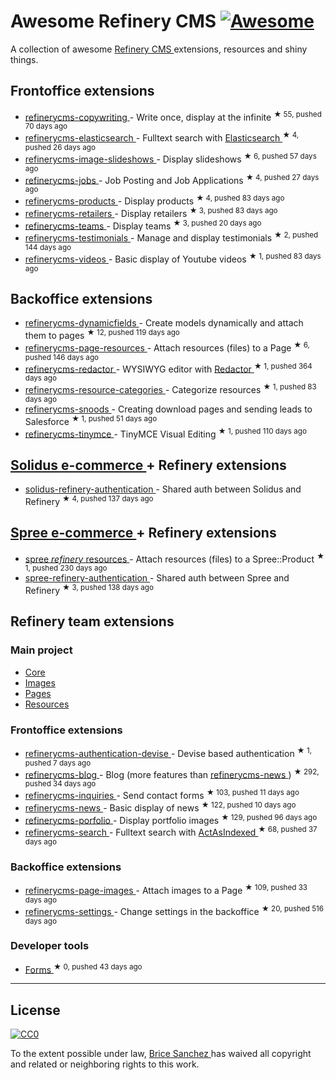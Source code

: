 <h1>
 Awesome Refinery CMS
 <a href="https://github.com/sindresorhus/awesome">
  <img alt="Awesome" src="https://cdn.rawgit.com/sindresorhus/awesome/d7305f38d29fed78fa85652e3a63e154dd8e8829/media/badge.svg"/>
 </a>
</h1>
<p>
 A collection of awesome
 <a href="http://www.refinerycms.com/">
  Refinery CMS
 </a>
 extensions, resources and shiny things.
</p>
<h2>
 Frontoffice extensions
</h2>
<ul>
 <li>
  <a href="https://github.com/unixcharles/refinerycms-copywriting">
   refinerycms-copywriting
  </a>
  - Write once, display at the infinite
  <sup>
   &#9733 55, pushed 70 days ago
  </sup>
 </li>
 <li>
  <a href="https://github.com/refinerycms-contrib/refinerycms-elasticsearch">
   refinerycms-elasticsearch
  </a>
  - Fulltext search with
  <a href="https://github.com/elastic/elasticsearch-ruby">
   Elasticsearch
  </a>
  <sup>
   &#9733 4, pushed 26 days ago
  </sup>
 </li>
 <li>
  <a href="https://github.com/bisscomm/refinerycms-image-slideshows">
   refinerycms-image-slideshows
  </a>
  - Display slideshows
  <sup>
   &#9733 6, pushed 57 days ago
  </sup>
 </li>
 <li>
  <a href="https://github.com/bisscomm/refinerycms-jobs">
   refinerycms-jobs
  </a>
  - Job Posting and Job Applications
  <sup>
   &#9733 4, pushed 27 days ago
  </sup>
 </li>
 <li>
  <a href="https://github.com/bisscomm/refinerycms-products">
   refinerycms-products
  </a>
  - Display products
  <sup>
   &#9733 4, pushed 83 days ago
  </sup>
 </li>
 <li>
  <a href="https://github.com/bisscomm/refinerycms-retailers">
   refinerycms-retailers
  </a>
  - Display retailers
  <sup>
   &#9733 3, pushed 83 days ago
  </sup>
 </li>
 <li>
  <a href="https://github.com/bisscomm/refinerycms-teams">
   refinerycms-teams
  </a>
  - Display teams
  <sup>
   &#9733 3, pushed 20 days ago
  </sup>
 </li>
 <li>
  <a href="https://github.com/anitagraham/refinerycms-testimonials">
   refinerycms-testimonials
  </a>
  - Manage and display testimonials
  <sup>
   &#9733 2, pushed 144 days ago
  </sup>
 </li>
 <li>
  <a href="https://github.com/bisscomm/refinerycms-videos">
   refinerycms-videos
  </a>
  - Basic display of Youtube videos
  <sup>
   &#9733 1, pushed 83 days ago
  </sup>
 </li>
</ul>
<h2>
 Backoffice extensions
</h2>
<ul>
 <li>
  <a href="https://github.com/jfalameda/refinerycms-dynamicfields">
   refinerycms-dynamicfields
  </a>
  - Create models dynamically and attach them to pages
  <sup>
   &#9733 12, pushed 119 days ago
  </sup>
 </li>
 <li>
  <a href="https://github.com/anitagraham/refinerycms-page-resources">
   refinerycms-page-resources
  </a>
  - Attach resources (files) to a Page
  <sup>
   &#9733 6, pushed 146 days ago
  </sup>
 </li>
 <li>
  <a href="https://github.com/rabid/refinerycms-redactor">
   refinerycms-redactor
  </a>
  - WYSIWYG editor with
  <a href="https://imperavi.com/redactor/">
   Redactor
  </a>
  <sup>
   &#9733 1, pushed 364 days ago
  </sup>
 </li>
 <li>
  <a href="https://github.com/bisscomm/refinerycms-resource-categories">
   refinerycms-resource-categories
  </a>
  - Categorize resources
  <sup>
   &#9733 1, pushed 83 days ago
  </sup>
 </li>
 <li>
  <a href="https://github.com/cleverlemming/refinerycms-snoods">
   refinerycms-snoods
  </a>
  - Creating download pages and sending leads to Salesforce
  <sup>
   &#9733 1, pushed 51 days ago
  </sup>
 </li>
 <li>
  <a href="https://github.com/ghoppe/refinerycms-tinymce">
   refinerycms-tinymce
  </a>
  - TinyMCE Visual Editing
  <sup>
   &#9733 1, pushed 110 days ago
  </sup>
 </li>
</ul>
<h2>
 <a href="https://github.com/solidusio/solidus">
  Solidus e-commerce
 </a>
 + Refinery extensions
</h2>
<ul>
 <li>
  <a href="https://github.com/refinerycms-contrib/solidus-refinery-authentication">
   solidus-refinery-authentication
  </a>
  - Shared auth between Solidus and Refinery
  <sup>
   &#9733 4, pushed 137 days ago
  </sup>
 </li>
</ul>
<h2>
 <a href="https://github.com/spree/spree">
  Spree e-commerce
 </a>
 + Refinery extensions
</h2>
<ul>
 <li>
  <a href="https://github.com/bisscomm/spree_refinery_resources">
   spree
   <em>
    refinery
   </em>
   resources
  </a>
  - Attach resources (files) to a Spree::Product
  <sup>
   &#9733 1, pushed 230 days ago
  </sup>
 </li>
 <li>
  <a href="https://github.com/refinerycms-contrib/spree-refinery-authentication">
   spree-refinery-authentication
  </a>
  - Shared auth between Spree and Refinery
  <sup>
   &#9733 3, pushed 138 days ago
  </sup>
 </li>
</ul>
<h2>
 Refinery team extensions
</h2>
<h3>
 Main project
</h3>
<ul>
 <li>
  <a href="https://github.com/refinery/refinerycms/tree/master/core">
   Core
  </a>
 </li>
 <li>
  <a href="https://github.com/refinery/refinerycms/tree/master/images">
   Images
  </a>
 </li>
 <li>
  <a href="https://github.com/refinery/refinerycms/tree/master/pages">
   Pages
  </a>
 </li>
 <li>
  <a href="https://github.com/refinery/refinerycms/tree/master/resources">
   Resources
  </a>
 </li>
</ul>
<h3>
 Frontoffice extensions
</h3>
<ul>
 <li>
  <a href="https://github.com/refinery/refinerycms-authentication-devise">
   refinerycms-authentication-devise
  </a>
  - Devise based authentication
  <sup>
   &#9733 1, pushed 7 days ago
  </sup>
 </li>
 <li>
  <a href="https://github.com/refinery/refinerycms-blog">
   refinerycms-blog
  </a>
  - Blog (more features than
  <a href="https://github.com/refinery/refinerycms-news">
   refinerycms-news
  </a>
  )
  <sup>
   &#9733 292, pushed 34 days ago
  </sup>
 </li>
 <li>
  <a href="https://github.com/refinery/refinerycms-inquiries">
   refinerycms-inquiries
  </a>
  - Send contact forms
  <sup>
   &#9733 103, pushed 11 days ago
  </sup>
 </li>
 <li>
  <a href="https://github.com/refinery/refinerycms-news">
   refinerycms-news
  </a>
  - Basic display of news
  <sup>
   &#9733 122, pushed 10 days ago
  </sup>
 </li>
 <li>
  <a href="https://github.com/refinery/refinerycms-portfolio">
   refinerycms-porfolio
  </a>
  - Display portfolio images
  <sup>
   &#9733 129, pushed 96 days ago
  </sup>
 </li>
 <li>
  <a href="https://github.com/refinery/refinerycms-search">
   refinerycms-search
  </a>
  - Fulltext search with
  <a href="https://github.com/dougal/acts_as_indexed">
   ActAsIndexed
  </a>
  <sup>
   &#9733 68, pushed 37 days ago
  </sup>
 </li>
</ul>
<h3>
 Backoffice extensions
</h3>
<ul>
 <li>
  <a href="https://github.com/refinery/refinerycms-page-images">
   refinerycms-page-images
  </a>
  - Attach images to a Page
  <sup>
   &#9733 109, pushed 33 days ago
  </sup>
 </li>
 <li>
  <a href="https://github.com/refinery/refinerycms-settings">
   refinerycms-settings
  </a>
  - Change settings in the backoffice
  <sup>
   &#9733 20, pushed 516 days ago
  </sup>
 </li>
</ul>
<h3>
 Developer tools
</h3>
<ul>
 <li>
  <a href="https://github.com/refinery/refinerycms-forms">
   Forms
  </a>
  <sup>
   &#9733 0, pushed 43 days ago
  </sup>
 </li>
</ul>
<hr/>
<h2>
 License
</h2>
<p>
 <a href="https://creativecommons.org/publicdomain/zero/1.0/">
  <img alt="CC0" src="https://i.creativecommons.org/p/zero/1.0/88x31.png"/>
 </a>
</p>
<p>
 To the extent possible under law,
 <a href="http://brice-sanchez.com">
  Brice Sanchez
 </a>
 has waived all copyright and related or neighboring rights to this work.
</p>
